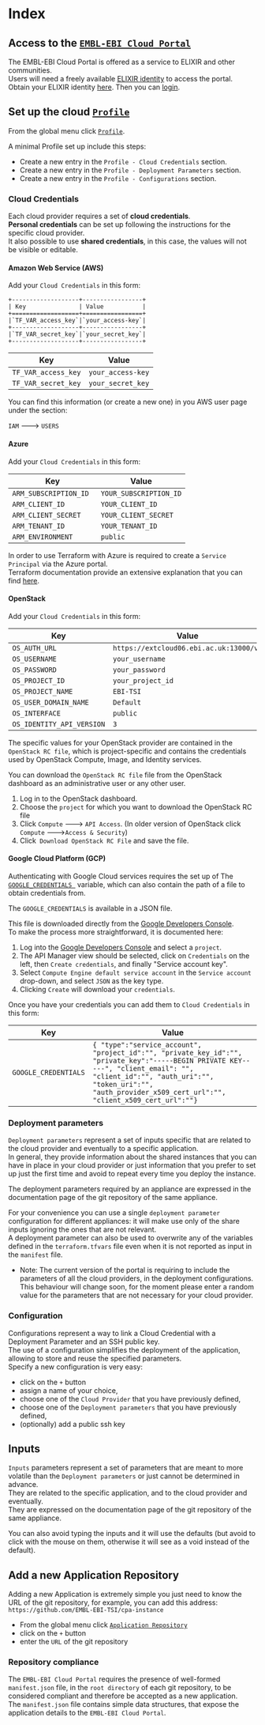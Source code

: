 # Index

## Access to the [`EMBL-EBI Cloud Portal`](https://portal.tsi.ebi.ac.uk)

The EMBL-EBI Cloud Portal is offered as a service to ELIXIR and other communities.  
Users will need a freely available [ELIXIR identity](https://www.elixir-europe.org/services/compute/aai) to access the portal.  
Obtain your ELIXIR identity [here](https://www.elixir-europe.org/register). Then you can [login](https://portal.tsi.ebi.ac.uk/welcome/login).


## Set up the cloud [`Profile`](https://portal.tsi.ebi.ac.uk/profile)

From the global menu click [`Profile`](https://portal.tsi.ebi.ac.uk/profile).  

A minimal Profile set up include this steps:

- Create a new entry in the `Profile - Cloud Credentials` section.
- Create a new entry in the `Profile - Deployment Parameters` section.
- Create a new entry in the `Profile - Configurations` section.


### Cloud Credentials

Each cloud provider requires a set of **cloud credentials**.  
**Personal credentials** can be set up following the instructions for the specific cloud provider.  
It also possible to use **shared credentials**, in this case, the values will not be visible or editable.

#### Amazon Web Service (AWS)
Add your `Cloud Credentials` in this form:
```eval_rst
+-------------------+-----------------+
| Key               | Value           |
+===================+=================+
|`TF_VAR_access_key`|`your_access-key`|
+-------------------+-----------------+
|`TF_VAR_secret_key`|`your_secret_key`|
+-------------------+-----------------+
```

|Key|Value|
|---|---|
|`TF_VAR_access_key`|`your_access-key`|
|`TF_VAR_secret_key`|`your_secret_key`|

You can find this information (or create a new one) in you AWS user page under the section:

`IAM` ---> `USERS`

#### Azure
Add your `Cloud Credentials` in this form:

|Key|Value|
|---|---|
|`ARM_SUBSCRIPTION_ID `|`YOUR_SUBSCRIPTION_ID`|
|`ARM_CLIENT_ID `|`YOUR_CLIENT_ID`|
|`ARM_CLIENT_SECRET `|`YOUR_CLIENT_SECRET`|
|`ARM_TENANT_ID `|`YOUR_TENANT_ID`|
|`ARM_ENVIRONMENT `|`public`|

In order to use Terraform with Azure is required to create a `Service Principal` via the Azure portal.  
Terraform documentation provide an extensive explanation that you can find [here](https://www.terraform.io/docs/providers/azurerm/authenticating_via_service_principal.html#creating-a-service-principal-in-the-azure-portal).

#### OpenStack
Add your `Cloud Credentials` in this form:

|Key|Value|
|---|---|
|`OS_AUTH_URL`|`https://extcloud06.ebi.ac.uk:13000/v3`|
|`OS_USERNAME`|`your_username`|
|`OS_PASSWORD`|`your_password`|
|`OS_PROJECT_ID`|`your_project_id `|
|`OS_PROJECT_NAME`|`EBI-TSI`|
|`OS_USER_DOMAIN_NAME`|`Default`|
|`OS_INTERFACE`|`public`|
|`OS_IDENTITY_API_VERSION`|`3`|

The specific values for your OpenStack provider are contained in the `OpenStack RC file`, which is project-specific and contains the credentials used by OpenStack Compute, Image, and Identity services.

You can download the `OpenStack RC file` file from the OpenStack dashboard as an administrative user or any other user.

1. Log in to the OpenStack dashboard.
2. Choose the `project` for which you want to download the OpenStack RC file
3. Click `Compute` ---> `API Access`.
	(In older version of OpenStack click `Compute` --->`Access & Security`)
4. Click` Download OpenStack RC File` and save the file.

#### Google Cloud Platform (GCP)

Authenticating with Google Cloud services requires the set up of The [`GOOGLE_CREDENTIALS `](https://developers.google.com/identity/protocols/application-default-credentials#howtheywork)
variable, which can also contain the path of a file to obtain credentials from.

The `GOOGLE_CREDENTIALS` is available in a JSON file.

This file is downloaded directly from the [Google Developers Console](https://console.developers.google.com/).  
To make the process more straightforward, it is documented here:

1. Log into the [Google Developers Console](https://console.developers.google.com/) and select a `project`.
2. The API Manager view should be selected, click on `Credentials` on the left, then `Create credentials`, and finally "Service account key".
3. Select `Compute Engine default service account` in the `Service account` drop-down, and select `JSON` as the key type.
4. Clicking `Create` will download your `credentials`.

Once you have your credentials you can add them to `Cloud Credentials` in this form:

| Key|Value|
|---|---|
|`GOOGLE_CREDENTIALS`| `{ "type":"service_account", "project_id":"", "private_key_id":"", "private_key":"-----BEGIN PRIVATE KEY-----", "client_email": "", "client_id":"", "auth_uri":"", "token_uri":"", "auth_provider_x509_cert_url":"", "client_x509_cert_url":""}`|


### Deployment parameters

`Deployment parameters` represent a set of inputs specific that are related to the cloud provider and eventually to a specific application.  
In general, they provide information about the shared instances that you can have in place in your cloud provider or just information that you prefer to set up just the first time and avoid to repeat every time you deploy the instance.

The deployment parameters required by an appliance are expressed in the documentation page of the git repository of the same appliance.

For your convenience you can use a single `deployment parameter` configuration for different appliances:  it will make use only of the share inputs ignoring the ones that are not relevant.  
A deployment parameter can also be used to overwrite any of the variables defined in the `terraform.tfvars` file even when it is not reported as input in the `manifest` file.  

* Note: The current version of the portal is requiring to include the parameters of all the cloud providers, in the deployment configurations. This behaviour will change soon, for the moment please enter a random value for the parameters that are not necessary for your cloud provider.

### Configuration

Configurations represent a way to link a Cloud Credential with a Deployment Parameter and an SSH public key.  
The use of a configuration simplifies the deployment of the application, allowing to store and reuse the specified parameters.  
Specify a new configuration is very easy:

 - click on the `+`  button
 - assign a name of your choice,
 - choose one of the `Cloud Provider` that you have previously defined,
 - choose one of the `Deployment parameters` that you have previously defined,
 - (optionally) add a public ssh key

## Inputs

`Inputs` parameters represent a set of parameters that are meant to more volatile than the `Deployment parameters` or just cannot be determined in advance.  
They are related to the specific application, and to the cloud provider and eventually.  
They are expressed on the documentation page of the git repository of the same appliance.

You can also avoid typing the inputs and it will use the defaults (but avoid to click with the mouse on them, otherwise it will see as a void instead of the default).

## Add a new Application Repository

Adding a new Application is extremely simple you just need to know the URL of the git repository, for example, you can add this address: `https://github.com/EMBL-EBI-TSI/cpa-instance`

- From the global menu click [`Application Repository`](https://portal.tsi.ebi.ac.uk/repository)
- click on the `+`  button
- enter the `URL` of the git repository

### Repository compliance

The `EMBL-EBI Cloud Portal` requires the presence of well-formed `manifest.json` file, in the `root directory` of each git repository, to be considered compliant and therefore be accepted as a new application.  
The `manifest.json` file contains simple data structures, that expose the application details to the `EMBL-EBI Cloud Portal`.
